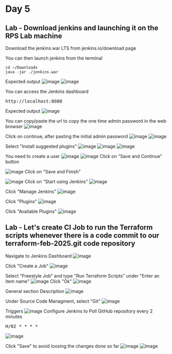 # Day 5

## Lab - Download jenkins and launching it on the RPS Lab machine

Download the jenkins.war LTS from jenkins.io/download page

You can then launch jenkins from the terminal 
```
cd ~/Downloads
java -jar ./jenkins.war
```

Expected output
![image](https://github.com/user-attachments/assets/47254921-622d-4ec1-a881-900e19e1ac45)
![image](https://github.com/user-attachments/assets/682e7fa1-2ac7-45b8-b5fb-ad5ef266470a)

You can access the Jenkins dashboard
<pre>
http://localhost:8080  
</pre>

Expected output
![image](https://github.com/user-attachments/assets/87625aae-995f-44be-8926-8912760ce3f6)

You can copy/paste the url to copy the one time admin password in the web browser
![image](https://github.com/user-attachments/assets/5c721468-7464-4bc4-9bf7-5921e3e602fd)

Click on continue, after pasting the initial admin password
![image](https://github.com/user-attachments/assets/ace8903c-02cb-4830-9eda-6d2a5291f1a3)
![image](https://github.com/user-attachments/assets/26ae3458-ef80-46f0-9998-18adbc4961aa)

Select "Install suggested plugins"
![image](https://github.com/user-attachments/assets/11d0fa27-365f-43cd-883d-a25c7bc1bfb5)
![image](https://github.com/user-attachments/assets/376aef9e-3f81-4f24-81da-5755604db594)
![image](https://github.com/user-attachments/assets/dfe9ca0b-2ce0-4f92-b80a-0a21da2abdf6)

You need to create a user
![image](https://github.com/user-attachments/assets/5219f585-6332-4266-bdc0-5cb7b64235df)
![image](https://github.com/user-attachments/assets/5240aae6-a7c5-4a85-b41e-3bd7ff185144)
Click on "Save and Continue" button

![image](https://github.com/user-attachments/assets/76cea878-d1e8-4c3e-8294-68ec9eabae17)
Click on "Save and Finish"

![image](https://github.com/user-attachments/assets/95c60ee4-c818-46bd-90b4-56f074dbec3f)
Click on "Start using Jenkins"
![image](https://github.com/user-attachments/assets/66bfb2df-f873-4d9f-8bb1-bb50bfc09b76)

Click "Manage Jenkins" 
![image](https://github.com/user-attachments/assets/fc21cfbc-91e5-4b42-ad0b-34144b4fed6e)

Click "Plugins"
![image](https://github.com/user-attachments/assets/1a34c552-11be-44cb-a762-545a4b078c6c)

Click "Available Plugins"
![image](https://github.com/user-attachments/assets/5b9d5f95-644b-4f61-b48a-438bed408f18)

## Lab - Let's create CI Job to run the Terraform scripts whenever there is a code commit to our terraform-feb-2025.git code repository
Navigate to Jenkins Dashboard
![image](https://github.com/user-attachments/assets/a80fd698-0843-4892-8557-ba048fe5f686)

Click "Create a Job"
![image](https://github.com/user-attachments/assets/f28e0eb7-75a3-4780-9b02-9e893c727e45)

Select "Freestyle Job" and type "Run Terraform Scripts" under "Enter an item name"
![image](https://github.com/user-attachments/assets/435de084-dea5-46c6-ac0d-350d8ac521e8)
Click "Ok"
![image](https://github.com/user-attachments/assets/a2117ec5-fc5e-439a-99f1-d1620e817cec)

General section Description
![image](https://github.com/user-attachments/assets/4a64fc06-5892-4942-b944-9ead8c81958f)

Under Source Code Managment, select "Git"
![image](https://github.com/user-attachments/assets/3558f0ea-7206-45aa-8674-44a99e5ea4c4)

Triggers
![image](https://github.com/user-attachments/assets/def35dbd-8b5f-4c02-afa7-074e3a10466e)
Configure Jenkins to Poll GitHub repository every 2 minutes
<pre>
H/02 * * * *
</pre>
![image](https://github.com/user-attachments/assets/0463f0c1-5d9f-48be-b422-fc74f8c13aa8)

Click "Save" to avoid loosing the changes done so far
![image](https://github.com/user-attachments/assets/c0ce0f97-0e38-4b6d-a514-ce2cc7eb9bd1)
![image](https://github.com/user-attachments/assets/d0bbc35d-ebc8-477e-a19b-9e2ac7a54d66)

